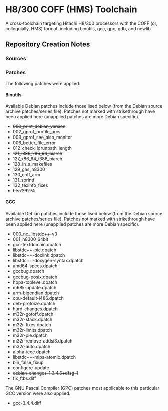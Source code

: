 H8/300 COFF (HMS) Toolchain
===========================
A cross-toolchain targeting Hitachi H8/300 processors with the COFF (or, colloquially, HMS) format, including binutils, gcc, gpc, gdb, and newlib.


Repository Creation Notes
-------------------------

### Sources


### Patches
The following patches were applied.

#### Binutils
Available Debian patches include those lised below (from the Debian source archive patches/series file).
Patches not marked with strikethrough have been applied here (unapplied patches are more Debian specific).
* ~~000_print_debian_version~~
* 002_gprof_profile_arcs
* 003_gprof_see_also_monitor
* 006_better_file_error
* 012_check_ldrunpath_length
* ~~121_i386_x86_64_biarch~~
* ~~127_x86_64_i386_biarch~~
* 128_ln_s_makefiles
* 129_gas_h8300
* 130_coff_arm
* 131_sprintf
* 132_texinfo_fixes
* ~~bts729274~~


#### GCC
Available Debian patches include those lised below (from the Debian source archive patches/series file).
Patches not marked with strikethrough have been applied here (unapplied patches are more Debian specific).
* 000_no_libstdc++-v3
* 001_h8300_64bit
* gcc-textdomain.dpatch
* libstdc++-pic.dpatch
* libstdc++-doclink.dpatch
* libstdc++-doxygen-syntax.dpatch
* amd64-specs.dpatch
* gccbug.dpatch
* gccbug-posix.dpatch
* hppa-toplevel.dpatch
* m68k-update.dpatch
* arm-bigendian.dpatch
* cpu-default-i486.dpatch
* deb-protoize.dpatch
* hurd-changes.dpatch
* m32r-gotoff.dpatch
* m32r-stack.dpatch
* m32r-fixes.dpatch
* m32r-limits.dpatch
* m32r-pie.dpatch
* m32r-remove-addsi3.dpatch
* m32r-auto.dpatch
* alpha-ieee.dpatch
* libstdc++-mips-atomic.dpatch
* bin_false_fixup
* ~~configure-update~~
* ~~debian-changes-1:3.4.6+dfsg-1~~
* fix_ftbs.diff

The GNU Pascal Compiler (GPC) patches most applicable to this particular GCC version were also applied.
* gcc-3.4.4.diff
